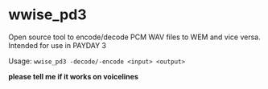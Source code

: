 # wwise_pd3
Open source tool to encode/decode PCM WAV files to WEM and vice versa. Intended for use in PAYDAY 3

Usage: `wwise_pd3 -decode/-encode <input> <output>`

**please tell me if it works on voicelines**
